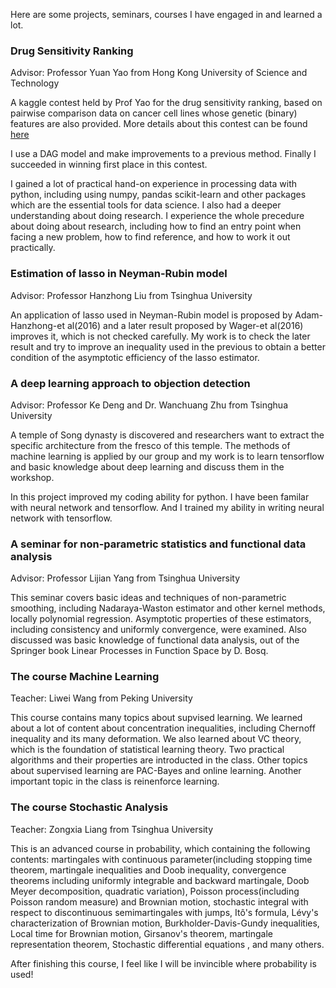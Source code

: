 Here are some projects, seminars, courses I have engaged in and learned a lot.

### Drug Sensitivity Ranking

Advisor: Professor Yuan Yao from Hong Kong University of Science and Technology 

A kaggle contest held by Prof Yao for the drug sensitivity ranking, based on pairwise comparison data on cancer cell lines whose genetic (binary) features are also provided. More details about this contest can be found [here](https://www.kaggle.com/c/drugsensitivity-3)

I use a DAG model and make improvements to a previous method. Finally I succeeded in winning first place in this contest.

I gained a lot of practical hand-on experience in processing data with python, including using numpy, pandas scikit-learn and other packages which are the essential tools for data science. I also had a deeper understanding about doing research. I experience the whole precedure about doing about research, including how to find an entry point when facing a new problem, how to find reference, and how to work it out practically. 

### Estimation of lasso in Neyman-Rubin model

Advisor: Professor Hanzhong Liu from Tsinghua University 

An application of lasso used in Neyman-Rubin model is proposed by Adam-Hanzhong-et al(2016) and a later result proposed by Wager-et al(2016) improves it, which is not checked carefully. My work is to check the later result and try to improve an inequality used in the previous to obtain a better condition of the asymptotic efficiency of the lasso estimator.

### A deep learning approach to objection detection 

Advisor: Professor Ke Deng and Dr. Wanchuang Zhu from Tsinghua University 

A temple of Song dynasty is discovered and researchers want to extract the specific architecture from the fresco of this temple. The methods of machine learning is applied by our group and my work is to learn tensorflow and basic knowledge about deep learning and discuss them in the workshop. 

In this project improved my coding ability for python. I have been familar with neural network and tensorflow. And I trained my ability in writing neural network with tensorflow. 

### A seminar for non-parametric statistics and functional data analysis

Advisor: Professor Lijian Yang from Tsinghua University

This seminar covers basic ideas and techniques of non-parametric smoothing, including Nadaraya-Waston estimator and other kernel methods, locally polynomial regression. Asymptotic properties of these estimators, including consistency and uniformly convergence, were examined. Also discussed was basic knowledge of functional data analysis, out of the Springer book Linear Processes in Function Space by D. Bosq.

### The course Machine Learning

Teacher: Liwei Wang from Peking University

This course contains many topics about supvised learning. We  learned about a lot of content about concentration inequalities, including Chernoff inequality and its many deformation. We also learned about VC theory, which is the foundation of statistical learning theory. Two practical algorithms and their properties are introducted in the class. Other topics about supervised learning are PAC-Bayes and online learning. Another important topic in the class is reinenforce learning. 

### The course Stochastic Analysis

Teacher: Zongxia Liang from Tsinghua University

This is an advanced course in probability, which containing the following contents: martingales with continuous parameter(including stopping time theorem, martingale inequalities and Doob inequality, convergence theorems including uniformly integrable and backward martingale, Doob Meyer decomposition, quadratic variation), Poisson process(including Poisson random measure) and Brownian motion, stochastic integral with respect to discontinuous semimartingales with jumps, Itô's formula, Lévy's characterization of Brownian motion, Burkholder-Davis-Gundy inequalities, Local time for Brownian motion, Girsanov's theorem, martingale representation theorem, Stochastic differential equations , and many others.

After finishing this course, I feel like I will be invincible where probability is used!
